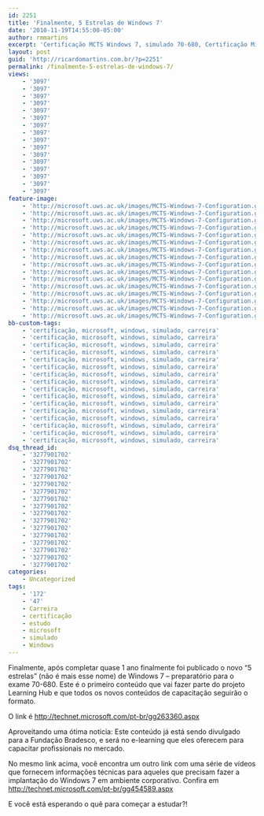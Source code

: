 ```yaml
---
id: 2251
title: 'Finalmente, 5 Estrelas de Windows 7'
date: '2010-11-19T14:55:00-05:00'
author: rmmartins
excerpt: 'Certificação MCTS Windows 7, simulado 70-680, Certificação Microsoft.'
layout: post
guid: 'http://ricardomartins.com.br/?p=2251'
permalink: /finalmente-5-estrelas-de-windows-7/
views:
    - '3097'
    - '3097'
    - '3097'
    - '3097'
    - '3097'
    - '3097'
    - '3097'
    - '3097'
    - '3097'
    - '3097'
    - '3097'
    - '3097'
    - '3097'
    - '3097'
    - '3097'
    - '3097'
feature-image:
    - 'http://microsoft.uws.ac.uk/images/MCTS-Windows-7-Configuration.gif'
    - 'http://microsoft.uws.ac.uk/images/MCTS-Windows-7-Configuration.gif'
    - 'http://microsoft.uws.ac.uk/images/MCTS-Windows-7-Configuration.gif'
    - 'http://microsoft.uws.ac.uk/images/MCTS-Windows-7-Configuration.gif'
    - 'http://microsoft.uws.ac.uk/images/MCTS-Windows-7-Configuration.gif'
    - 'http://microsoft.uws.ac.uk/images/MCTS-Windows-7-Configuration.gif'
    - 'http://microsoft.uws.ac.uk/images/MCTS-Windows-7-Configuration.gif'
    - 'http://microsoft.uws.ac.uk/images/MCTS-Windows-7-Configuration.gif'
    - 'http://microsoft.uws.ac.uk/images/MCTS-Windows-7-Configuration.gif'
    - 'http://microsoft.uws.ac.uk/images/MCTS-Windows-7-Configuration.gif'
    - 'http://microsoft.uws.ac.uk/images/MCTS-Windows-7-Configuration.gif'
    - 'http://microsoft.uws.ac.uk/images/MCTS-Windows-7-Configuration.gif'
    - 'http://microsoft.uws.ac.uk/images/MCTS-Windows-7-Configuration.gif'
    - 'http://microsoft.uws.ac.uk/images/MCTS-Windows-7-Configuration.gif'
    - 'http://microsoft.uws.ac.uk/images/MCTS-Windows-7-Configuration.gif'
    - 'http://microsoft.uws.ac.uk/images/MCTS-Windows-7-Configuration.gif'
bb-custom-tags:
    - 'certificação, microsoft, windows, simulado, carreira'
    - 'certificação, microsoft, windows, simulado, carreira'
    - 'certificação, microsoft, windows, simulado, carreira'
    - 'certificação, microsoft, windows, simulado, carreira'
    - 'certificação, microsoft, windows, simulado, carreira'
    - 'certificação, microsoft, windows, simulado, carreira'
    - 'certificação, microsoft, windows, simulado, carreira'
    - 'certificação, microsoft, windows, simulado, carreira'
    - 'certificação, microsoft, windows, simulado, carreira'
    - 'certificação, microsoft, windows, simulado, carreira'
    - 'certificação, microsoft, windows, simulado, carreira'
    - 'certificação, microsoft, windows, simulado, carreira'
    - 'certificação, microsoft, windows, simulado, carreira'
    - 'certificação, microsoft, windows, simulado, carreira'
    - 'certificação, microsoft, windows, simulado, carreira'
    - 'certificação, microsoft, windows, simulado, carreira'
dsq_thread_id:
    - '3277901702'
    - '3277901702'
    - '3277901702'
    - '3277901702'
    - '3277901702'
    - '3277901702'
    - '3277901702'
    - '3277901702'
    - '3277901702'
    - '3277901702'
    - '3277901702'
    - '3277901702'
    - '3277901702'
    - '3277901702'
    - '3277901702'
    - '3277901702'
categories:
    - Uncategorized
tags:
    - '172'
    - '47'
    - Carreira
    - certificação
    - estudo
    - microsoft
    - simulado
    - Windows
---
```


Finalmente, após completar quase 1 ano finalmente foi publicado o novo “5 estrelas” (não é mais esse nome) de Windows 7 – preparatório para o exame 70-680. Este é o primeiro conteúdo que vai fazer parte do projeto Learning Hub e que todos os novos conteúdos de capacitação seguirão o formato.

O link é <http://technet.microsoft.com/pt-br/gg263360.aspx>

Aproveitando uma ótima noticia: Este conteúdo já está sendo divulgado para a Fundação Bradesco, e será no e-learning que eles oferecem para capacitar profissionais no mercado.

No mesmo link acima, você encontra um outro link com uma série de vídeos que fornecem informações técnicas para aqueles que precisam fazer a implantação do Windows 7 em ambiente corporativo. Confira em <http://technet.microsoft.com/pt-br/gg454589.aspx>

E você está esperando o quê para começar a estudar?!